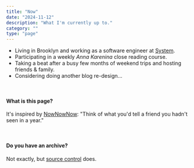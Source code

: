 ```yaml
---
title: "Now"
date: "2024-11-12"
description: "What I'm currently up to."
category: ""
type: "page"
---
```


- Living in Brooklyn and working as a software engineer at [System](https://www.system.com/).
- Participating in a weekly _Anna Karenina_ close reading course.
- Taking a beat after a busy few months of weekend trips and hosting friends & family.
- Considering doing another blog re-design...

&nbsp;

#### What is this page?

It's inspired by [NowNowNow](https://nownownow.com/about): "Think of what you'd tell a friend you hadn't seen in a year."

&nbsp;

#### Do you have an archive?

Not exactly, but [source control](https://github.com/juliariec/juliariec.com/commits/main/src/pages/now.md) does.
